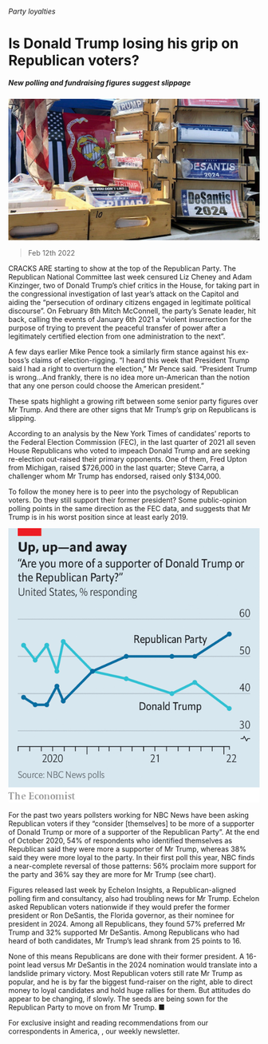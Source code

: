 ###### Party loyalties

# Is Donald Trump losing his grip on Republican voters? 

##### New polling and fundraising figures suggest slippage 

![image](images/20220212_usp505.jpg) 

> Feb 12th 2022 

CRACKS ARE starting to show at the top of the Republican Party. The Republican National Committee last week censured Liz Cheney and Adam Kinzinger, two of Donald Trump’s chief critics in the House, for taking part in the congressional investigation of last year’s attack on the Capitol and aiding the “persecution of ordinary citizens engaged in legitimate political discourse”. On February 8th Mitch McConnell, the party’s Senate leader, hit back, calling the events of January 6th 2021 a “violent insurrection for the purpose of trying to prevent the peaceful transfer of power after a legitimately certified election from one administration to the next”.

A few days earlier Mike Pence took a similarly firm stance against his ex-boss’s claims of election-rigging. “I heard this week that President Trump said I had a right to overturn the election,” Mr Pence said. “President Trump is wrong…And frankly, there is no idea more un-American than the notion that any one person could choose the American president.”


These spats highlight a growing rift between some senior party figures over Mr Trump. And there are other signs that Mr Trump’s grip on Republicans is slipping.

According to an analysis by the New York Times of candidates’ reports to the Federal Election Commission (FEC), in the last quarter of 2021 all seven House Republicans who voted to impeach Donald Trump and are seeking re-election out-raised their primary opponents. One of them, Fred Upton from Michigan, raised $726,000 in the last quarter; Steve Carra, a challenger whom Mr Trump has endorsed, raised only $134,000.

To follow the money here is to peer into the psychology of Republican voters. Do they still support their former president? Some public-opinion polling points in the same direction as the FEC data, and suggests that Mr Trump is in his worst position since at least early 2019.

![image](images/20220212_USC257.png) 


For the past two years pollsters working for NBC News have been asking Republican voters if they “consider [themselves] to be more of a supporter of Donald Trump or more of a supporter of the Republican Party”. At the end of October 2020, 54% of respondents who identified themselves as Republican said they were more a supporter of Mr Trump, whereas 38% said they were more loyal to the party. In their first poll this year, NBC finds a near-complete reversal of those patterns: 56% proclaim more support for the party and 36% say they are more for Mr Trump (see chart).

Figures released last week by Echelon Insights, a Republican-aligned polling firm and consultancy, also had troubling news for Mr Trump. Echelon asked Republican voters nationwide if they would prefer the former president or Ron DeSantis, the Florida governor, as their nominee for president in 2024. Among all Republicans, they found 57% preferred Mr Trump and 32% supported Mr DeSantis. Among Republicans who had heard of both candidates, Mr Trump’s lead shrank from 25 points to 16.

None of this means Republicans are done with their former president. A 16-point lead versus Mr DeSantis in the 2024 nomination would translate into a landslide primary victory. Most Republican voters still rate Mr Trump as popular, and he is by far the biggest fund-raiser on the right, able to direct money to loyal candidates and hold huge rallies for them. But attitudes do appear to be changing, if slowly. The seeds are being sown for the Republican Party to move on from Mr Trump. ■

For exclusive insight and reading recommendations from our correspondents in America, , our weekly newsletter.

